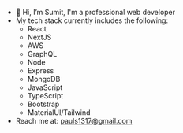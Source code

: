 - 👋 Hi, I’m Sumit, I'm a professional web developer
- My tech stack currently includes the following:
   - React
   - NextJS
   - AWS
   - GraphQL
   - Node
   - Express
   - MongoDB
   - JavaScript
   - TypeScript
   - Bootstrap
   - MaterialUI/Tailwind
- Reach me at: <pauls1317@gmail.com>

<!---
SumitsHub/SumitsHub is a ✨ special ✨ repository because its `README.md` (this file) appears on your GitHub profile.
You can click the Preview link to take a look at your changes.
--->
